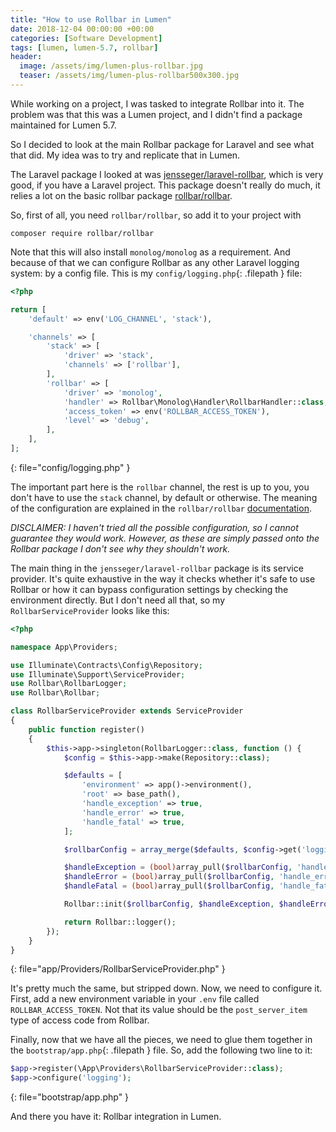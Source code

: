 ```yaml
---
title: "How to use Rollbar in Lumen"
date: 2018-12-04 00:00:00 +00:00
categories: [Software Development]
tags: [lumen, lumen-5.7, rollbar]
header:
  image: /assets/img/lumen-plus-rollbar.jpg
  teaser: /assets/img/lumen-plus-rollbar500x300.jpg
---
```


While working on a project, I was tasked to integrate Rollbar into it. The problem was
that this was a Lumen project, and I didn't find a package maintained for Lumen 5.7.

So I decided to look at the main Rollbar package for Laravel and see what that
did. My idea was to try and replicate that in Lumen.

The Laravel package I looked at was [jensseger/laravel-rollbar](https://github.com/jenssegers/laravel-rollbar),
which is very good, if you have a Laravel project. This package doesn't really do much, it relies a lot on the basic
rollbar package [rollbar/rollbar](https://github.com/rollbar/rollbar-php).

So, first of all, you need `rollbar/rollbar`, so add it to your project with

```
composer require rollbar/rollbar
```

Note that this will also install `monolog/monolog` as a requirement. And because of that
we can configure Rollbar as any other Laravel logging system: by a config file.
This is my `config/logging.php`{: .filepath } file:

```php
<?php

return [
    'default' => env('LOG_CHANNEL', 'stack'),

    'channels' => [
        'stack' => [
            'driver' => 'stack',
            'channels' => ['rollbar'],
        ],
        'rollbar' => [
            'driver' => 'monolog',
            'handler' => Rollbar\Monolog\Handler\RollbarHandler::class,
            'access_token' => env('ROLLBAR_ACCESS_TOKEN'),
            'level' => 'debug',
        ],
    ],
];
```
{: file="config/logging.php" }

The important part here is the `rollbar` channel, the rest is up to you, you don't have
to use the `stack` channel, by default or otherwise. The meaning of the configuration
are explained in the `rollbar/rollbar` [documentation](https://docs.rollbar.com/docs/php-configuration-reference).

*DISCLAIMER: I haven't tried all the possible configuration, so I cannot guarantee they
would work. However, as these are simply passed onto the Rollbar package I don't see
why they shouldn't work.*

The main thing in the `jensseger/laravel-rollbar` package is its service provider.
It's quite exhaustive in the way it checks whether it's safe to use
Rollbar or how it can bypass configuration settings by checking the environment directly.
But I don't need all that, so my `RollbarServiceProvider` looks like this:

```php
<?php

namespace App\Providers;

use Illuminate\Contracts\Config\Repository;
use Illuminate\Support\ServiceProvider;
use Rollbar\RollbarLogger;
use Rollbar\Rollbar;

class RollbarServiceProvider extends ServiceProvider
{
    public function register()
    {
        $this->app->singleton(RollbarLogger::class, function () {
            $config = $this->app->make(Repository::class);

            $defaults = [
                'environment' => app()->environment(),
                'root' => base_path(),
                'handle_exception' => true,
                'handle_error' => true,
                'handle_fatal' => true,
            ];

            $rollbarConfig = array_merge($defaults, $config->get('logging.channels.rollbar', []));

            $handleException = (bool)array_pull($rollbarConfig, 'handle_exception');
            $handleError = (bool)array_pull($rollbarConfig, 'handle_error');
            $handleFatal = (bool)array_pull($rollbarConfig, 'handle_fatal');

            Rollbar::init($rollbarConfig, $handleException, $handleError, $handleFatal);

            return Rollbar::logger();
        });
    }
}
```
{: file="app/Providers/RollbarServiceProvider.php" }

It's pretty much the same, but stripped down. Now, we need to configure it. First, add a new
environment variable in your `.env` file called `ROLLBAR_ACCESS_TOKEN`. Not that its
value should be the `post_server_item` type of access code from Rollbar.

Finally, now that we have all the pieces, we need to glue them together in the `bootstrap/app.php`{: .filepath } file.
So, add the following two line to it:

```php
$app->register(\App\Providers\RollbarServiceProvider::class);
$app->configure('logging');
```
{: file="bootstrap/app.php" }

And there you have it: Rollbar integration in Lumen.
